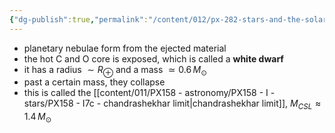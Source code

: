 ```yaml
---
{"dg-publish":true,"permalink":"/content/012/px-282-stars-and-the-solar-system/e-stellar-evolution/px-285-e5f-post-agb/","created":"2024-11-26T10:22:58.207+00:00","updated":"2024-11-26T10:37:15.737+00:00"}
---
```


- planetary nebulae form from the ejected material
- the hot C and O core is exposed, which is called a **white dwarf**
- it has a radius $\sim R_\oplus$ and a mass $\simeq 0.6\,M_\odot$
- past a certain mass, they collapse
- this is called the [[content/011/PX158 - astronomy/PX158 - I - stars/PX158 - I7c - chandrashekhar limit\|chandrashekhar limit]], $M_{CSL} \approx 1.4\,M_\odot$
